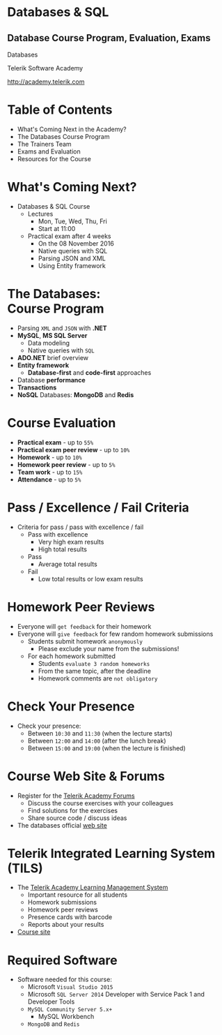 <!-- section start -->

<!-- attr: {id: 'title', class: 'slide-title', hasScriptWrapper: true} -->

# Databases & SQL
##  Database Course Program, Evaluation, Exams
<div class="signature">
    <p class="signature-course">Databases</p>
    <p class="signature-initiative">Telerik Software Academy</p>
    <a href="http://academy.telerik.com" class="signature-link">http://academy.telerik.com</a>
</div>

<!-- section start -->
<!-- attr: {id: 'table-of-contents'} -->
# Table of Contents

-  What's Coming Next in the Academy?
-  The Databases Course Program
-  The Trainers Team
-  Exams and Evaluation
-  Resources for the Course

<!-- section start -->
<!-- attr: {class: 'slide-section', id: 'coming-next', showInPresentation: true} -->
<!-- # Databases & SQL
## Coming To The Next Module -->

<!-- attr: { hasScriptWrapper:true } -->
# What's Coming Next?
* Databases & SQL Course
  - Lectures
    - Mon, Tue, Wed, Thu, Fri
    - Start at 11:00
  - Practical exam after 4 weeks
    - On the 08 November 2016
    - Native queries with SQL
    - Parsing JSON and XML
    - Using Entity framework

<!-- section start -->
<!-- attr: {class: 'slide-section', id: 'databases-program', showInPresentation: true} -->
<!-- # Databases – Program
## What Will We Cover in the Databases Course? -->

<!-- attr: { hasScriptWrapper:true, style: 'font-size: 0.9em' } -->
# The Databases:<br/> Course Program
- Parsing `XML` and `JSON` with **.NET**
- **MySQL**, **MS SQL Server**
  - Data modeling
  - Native queries with `SQL`
- **ADO.NET** brief overview
- **Entity framework**
  - **Database-first** and **code-first** approaches
- Database **performance**
- **Transactions**
- **NoSQL** Databases: **MongoDB** and **Redis**

<!-- section start -->
<!-- attr: {id: 'evaluation', class: 'slide-section', showInPresentation: true} -->
<!-- # Course Evaluation
## Thank God there are Bonuses -->

# Course Evaluation

- **Practical exam** - up to `55%`
- **Practical exam peer review** - up to `10%`
- **Homework** - up to `10%`
- **Homework peer review** - up to `5%`
- **Team work** - up to `15%`
- **Attendance** - up to `5%`

# Pass / Excellence / Fail Criteria

-  Criteria for pass / pass with excellence / fail
	-  Pass with excellence
		-  Very high exam results
		-  High total results
	-  Pass
		-  Average total results
	-  Fail
		-  Low total results or low exam results

# Homework Peer Reviews

-  Everyone will `get feedback` for their homework
-  Everyone will `give feedback` for few random homework submissions
	-  Students submit homework `anonymously`
		-  Please exclude your name from the submissions!
	-  For each homework submitted
		-  Students `evaluate 3 random homeworks`
		-  From the same topic, after the deadline
		-  Homework comments are `not obligatory`

# Check Your Presence
- Check your presence:
  - Between `10:30` and `11:30` (when the lecture starts)
  - Between `12:00` and `14:00` (after the lunch break)
  - Between `15:00` and `19:00` (when the lecture is finished)

<!-- section start -->
<!-- attr: {id: 'resources', class: 'slide-section', showInPresentation: true} -->
<!-- # Resources
## What We Need in Addition to this Course Content? -->

# Course Web Site & Forums

-  Register for the [Telerik Academy Forums](http://telerikacademy.com/Forum/Category/57/databases)
	-  Discuss the course exercises with your colleagues
	-  Find solutions for the exercises
	-  Share source code / discuss ideas
-  The databases official [web site](http://academy.telerik.com/student-courses/software-technologies/databases/about)

# Telerik Integrated Learning System (TILS)

-  The [Telerik Academy Learning Management System](http://www.telerikacademy.com)
	-  Important resource for all students
	-  Homework submissions
	-  Homework peer reviews
	-  Presence cards with barcode
	-  Reports about your results
-  [Course site](http://telerikacademy.com/Courses/Courses/Details/388)

# Required Software

-  Software needed for this course:
	-  Microsoft `Visual Studio 2015`
	-  Microsoft `SQL Server 2014` Developer with Service Pack 1 and Developer Tools
	-  `MySQL Community Server 5.x+`
		-  MySQL Workbench
	-  `MongoDB` and `Redis`

<!-- section start -->
<!-- attr: {id: 'questions', class: 'slide-section', showInPresentation: true} -->
<!-- # Questions
## Databases & SQL - Course Introduction -->
